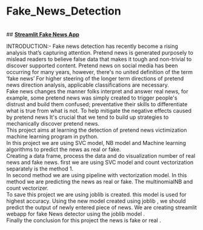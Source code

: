 # Fake_News_Detection

<br/>
        ##             <b><a href="https://share.streamlit.io/vuppalaravali/fake_news_detection/main/fakenews.py">Streamlit Fake News App</a></b>


INTRODUCTION:-
Fake news detection has recently become a rising analysis that’s capturing attention. Pretend news is generated purposely to mislead readers to believe false data that makes it tough and non-trivial to discover supported content. Pretend news on social media has been occurring for many years, however, there's no united definition of the term ‘fake news’ For higher steering of the longer term directions of pretend news direction analysis, applicable classifications are necessary.<br/>
Fake news changes the manner folks interpret and answer real news, for example, some pretend news was simply created to trigger people's distrust and build them confused; preventative their skills to differentiate what is true from what is not. To help mitigate the negative effects caused by pretend news It's crucial that we tend to build up strategies to mechanically discover pretend news.<br/>
This project aims at learning the detection of pretend news victimization machine learning program in python.<br/>
In this project we are using SVC model, NB model and Machine learning algorithms to predict the news as real or fake.<br/>
Creating a data frame, process the data and do visualization number of real news and fake news. first we are using SVC model and count vectorization separately is the method 1.<br/>
In second method we are using pipeline with vectorization model. In this method we are predicting the news as real or fake. The multinomialNB and count vectorizer.<br/>
To save this project we are using joblib is created. this model is used for highest accuracy. Using the new model created using joblib , we should predict the output of newly entered piece of news. We are creating streamlit   webapp for fake News detector using the joblib model .<br/>
Finally the conclusion for this project the news is fake or real .<br/>
